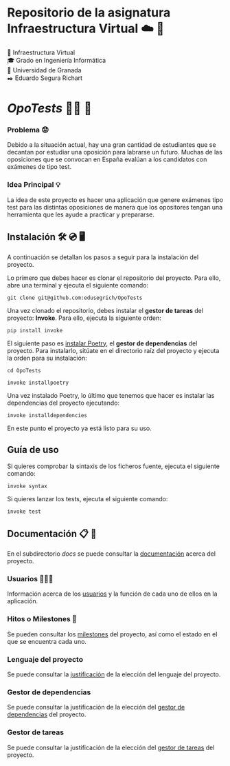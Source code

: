 # Repositorio de la asignatura Infraestructura Virtual ☁️ 📱
📝 Infraestructura Virtual  
🎓 Grado en Ingeniería Informática  
🏫 Universidad de Granada  
✒️ Eduardo Segura Richart  

# *OpoTests* 👨‍🎓 📑
### Problema 😟
Debido a la situación actual, hay una gran cantidad de estudiantes que se decantan por estudiar una oposición para labrarse un futuro. Muchas de las oposiciones que se convocan en España evalúan a los candidatos con exámenes de tipo test.

### Idea Principal 💡
La idea de este proyecto es hacer una aplicación que genere exámenes tipo test para las distintas oposiciones de manera que los opositores tengan una herramienta que les ayude a practicar y prepararse.  


## Instalación 🛠️ 💿 🖥️
A continuación se detallan los pasos a seguir para la instalación del proyecto.  

Lo primero que debes hacer es clonar el repositorio del proyecto. Para ello, abre una terminal y ejecuta el siguiente comando:  
```
git clone git@github.com:edusegrich/OpoTests
```

Una vez clonado el repositorio, debes instalar el **gestor de tareas** del proyecto: **Invoke**. Para ello, ejecuta la siguiente orden:  
```
pip install invoke
```  

El siguiente paso es  [instalar Poetry](https://python-poetry.org/docs/#installation), el **gestor de dependencias** del proyecto. Para instalarlo, sitúate en el directorio raíz del proyecto y ejecuta la orden para su instalación:
```
cd OpoTests
```
```
invoke installpoetry
```
  
Una vez instalado Poetry, lo último que tenemos que hacer es instalar las dependencias del proyecto ejecutando:  
```
invoke installdependencies
```

En este punto el proyecto ya está listo para su uso.

## Guía de uso
Si quieres comprobar la sintaxis de los ficheros fuente, ejecuta el siguiente comando:
```
invoke syntax
```
  
Si quieres lanzar los tests, ejecuta el siguiente comando:
```
invoke test
```

## Documentación 📋 📂
En el subdirectorio *docs* se puede consultar la [documentación](https://github.com/edusegrich/OpoTests/tree/Objetivo-1/docs) acerca del proyecto.

### Usuarios 🧑‍🤝‍🧑
Información acerca de los [usuarios](https://github.com/edusegrich/OpoTests/blob/Objetivo-1/docs/tipos_de_usuario.md) y la función de cada uno de ellos en la aplicación.

### Hitos o Milestones 🚩
Se pueden consultar los [milestones](https://github.com/edusegrich/OpoTests/blob/Objetivo-1/docs/milestones.md) del proyecto, así como el estado en el que se encuentra cada uno.

### Lenguaje del proyecto
Se puede consultar la [justificación](https://github.com/aleveji/OpoTests/blob/Objetivo-2/docs/justificacion_eleccion_lenguaje.md) de la elección del lenguaje del proyecto.

### Gestor de dependencias
Se puede consultar la justificación de la elección del [gestor de dependencias](https://github.com/edusegrich/OpoTests/blob/Objetivo-3/docs/justificacion_gestor_dependencias.md) del proyecto.

### Gestor de tareas
Se puede consultar la justificación de la elección del [gestor de tareas](https://github.com/edusegrich/OpoTests/blob/Objetivo-3/docs/justificacion_gestor_tareas.md) del proyecto.
